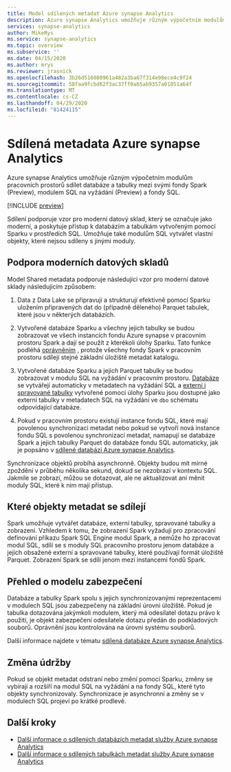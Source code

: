 ```yaml
---
title: Model sdílených metadat Azure synapse Analytics
description: Azure synapse Analytics umožňuje různým výpočetním modulům pracovních prostorů sdílet databáze a tabulky mezi svými fondy Spark (Preview), modulem SQL na vyžádání (Preview) a fondy SQL.
services: synapse-analytics
author: MikeRys
ms.service: synapse-analytics
ms.topic: overview
ms.subservice: ''
ms.date: 04/15/2020
ms.author: mrys
ms.reviewer: jrasnick
ms.openlocfilehash: 3b26d516080961a482a3ba67f314e98ece4c9f24
ms.sourcegitcommit: 58faa9fcbd62f3ac37ff0a65ab9357a01051a64f
ms.translationtype: MT
ms.contentlocale: cs-CZ
ms.lasthandoff: 04/29/2020
ms.locfileid: "81424115"
---
```

# <a name="azure-synapse-analytics-shared-metadata"></a>Sdílená metadata Azure synapse Analytics

Azure synapse Analytics umožňuje různým výpočetním modulům pracovních prostorů sdílet databáze a tabulky mezi svými fondy Spark (Preview), modulem SQL na vyžádání (Preview) a fondy SQL.

[!INCLUDE [preview](../includes/note-preview.md)]



Sdílení podporuje vzor pro moderní datový sklad, který se označuje jako moderní, a poskytuje přístup k databázím a tabulkám vytvořeným pomocí Sparku v prostředích SQL. Umožňuje také modulům SQL vytvářet vlastní objekty, které nejsou sdíleny s jinými moduly.

## <a name="support-the-modern-data-warehouse"></a>Podpora moderních datových skladů

Model Shared metadata podporuje následující vzor pro moderní datové sklady následujícím způsobem:

1. Data z Data Lake se připravují a strukturují efektivně pomocí Sparku uložením připravených dat do (případně děleného) Parquet tabulek, které jsou v některých databázích.

2. Vytvořené databáze Sparku a všechny jejich tabulky se budou zobrazovat ve všech instancích fondu Azure synapse v pracovním prostoru Spark a dají se použít z kterékoli úlohy Sparku. Tato funkce podléhá [oprávněním](#security-model-at-a-glance) , protože všechny fondy Spark v pracovním prostoru sdílejí stejné základní úložiště metadat katalogu.

3. Vytvořené databáze Sparku a jejich Parquet tabulky se budou zobrazovat v modulu SQL na vyžádání v pracovním prostoru. [Databáze](database.md) se vytvářejí automaticky v metadatech na vyžádání SQL a [externí i spravované tabulky](table.md) vytvořené pomocí úlohy Sparku jsou dostupné jako externí tabulky v metadatech SQL na vyžádání ve `dbo` schématu odpovídající databáze. <!--For more details, see [ADD LINK].-->

4. Pokud v pracovním prostoru existují instance fondu SQL, které mají povolenou synchronizaci metadat <!--[ADD LINK]--> nebo pokud se vytvoří nová instance fondu SQL s povolenou synchronizací metadat, namapují se databáze Spark a jejich tabulky Parquet do databáze fondu SQL automaticky, jak je popsáno v [sdílené databázi Azure synapse Analytics](database.md).

<!--[INSERT PICTURE]-->

<!--__Figure 1 -__ Supporting the Modern Data Warehouse Pattern with shared metadata-->

Synchronizace objektů probíhá asynchronně. Objekty budou mít mírné zpoždění v průběhu několika sekund, dokud se nezobrazí v kontextu SQL. Jakmile se zobrazí, můžou se dotazovat, ale ne aktualizovat ani měnit moduly SQL, které k nim mají přístup.

## <a name="which-metadata-objects-are-shared"></a>Které objekty metadat se sdílejí

Spark umožňuje vytvářet databáze, externí tabulky, spravované tabulky a zobrazení. Vzhledem k tomu, že zobrazení Spark vyžadují pro zpracování definování příkazu Spark SQL Engine modul Spark, a nemůže ho zpracovat modul SQL, sdílí se s moduly SQL pracovního prostoru jenom databáze a jejich obsažené externí a spravované tabulky, které používají formát úložiště Parquet. Zobrazení Spark se sdílí jenom mezi instancemi fondů Spark.

## <a name="security-model-at-a-glance"></a>Přehled o modelu zabezpečení

Databáze a tabulky Spark spolu s jejich synchronizovanými reprezentacemi v modulech SQL jsou zabezpečeny na základní úrovni úložiště. Pokud je tabulka dotazována jakýmkoli modulem, který má odesílatel dotazu právo k použití, je objekt zabezpečení odesílatele dotazu předán do podkladových souborů. Oprávnění jsou kontrolována na úrovni systému souborů.

Další informace najdete v tématu [sdílená databáze Azure synapse Analytics](database.md).

## <a name="change-maintenance"></a>Změna údržby

Pokud se objekt metadat odstraní nebo změní pomocí Sparku, změny se vybírají a rozšíří na modul SQL na vyžádání a na fondy SQL, které tyto objekty synchronizovaly. Synchronizace je asynchronní a změny se v modulech SQL projeví po krátké prodlevě.

## <a name="next-steps"></a>Další kroky

- [Další informace o sdílených databázích metadat služby Azure synapse Analytics](database.md)
- [Další informace o sdílených tabulkách metadat služby Azure synapse Analytics](table.md)

